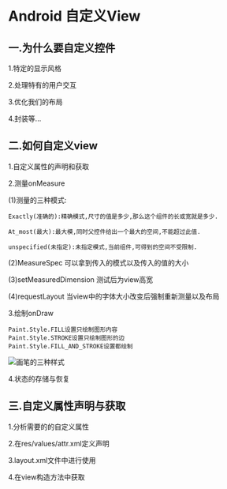 # Android 自定义View
## 一.为什么要自定义控件
1.特定的显示风格

2.处理特有的用户交互

3.优化我们的布局

4.封装等...


## 二.如何自定义view
1.自定义属性的声明和获取

2.测量onMeasure

(1)测量的三种模式:

    Exactly(准确的):精确模式,尺寸的值是多少,那么这个组件的长或宽就是多少.

    At_most(最大):最大模,同时父控件给出一个最大的空间,不能超过此值.

    unspecified(未指定):未指定模式,当前组件,可得到的空间不受限制.

(2)MeasureSpec 可以拿到传入的模式以及传入的值的大小

(3)setMeasuredDimension 测试后为view高宽

(4)requestLayout 当view中的字体大小改变后强制重新测量以及布局


3.绘制onDraw
    
    Paint.Style.FILL设置只绘制图形内容 
    Paint.Style.STROKE设置只绘制图形的边 
    Paint.Style.FILL_AND_STROKE设置都绘制
![画笔的三种样式](https://github.com/747273183/custom_view/blob/a1.png)

4.状态的存储与恢复

## 三.自定义属性声明与获取

1.分析需要的的自定义属性

2.在res/values/attr.xml定义声明

3.layout.xml文件中进行使用

4.在view构造方法中获取






